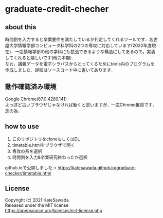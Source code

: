 # graduate-credit-checher
## about this
時間割を入力すると卒業要件を満たしているか判定してくれるツールです．名古屋大学情報学部コンピュータ科学科の2つの専攻に対応しています(2020年度現在)．一応情報学部の他の学科にも拡張できるような構造にしてあるので，実装してくれると嬉しいです(他力本願).  
なお，講義データを電子シラバスからとってくるためにtools内のプログラムを作成しました．詳細はソースコード中に書いてあります．

## 動作確認済み環境
Google Chrome(87.0.4280.141)  
よっぽど古いブラウザじゃなければ動くと思いますが，一応Chrome推奨です．念の為．

## how to use
1. このリポジトリをcloneもしくはDL
2. timetable.htmlをブラウザで開く
3. 専攻の系を選択
4. 時間割を入力&卒業研究終わったか選択  
  
github.ioで公開しました→ https://katesawada.github.io/graduate-checker/timetable.html

## License
Copyright (c) 2021 KateSawada  
Released under the MIT license  
https://opensource.org/licenses/mit-license.php
